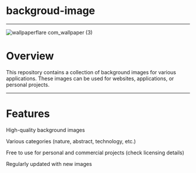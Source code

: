 # backgroud-image

---

![wallpaperflare com_wallpaper (3)](https://github.com/user-attachments/assets/b4310671-ac03-4adb-b39a-2478d4749fd1)


# Overview

This repository contains a collection of background images for various applications. These images can be used for websites, applications, or personal projects.

---

# Features

High-quality background images

Various categories (nature, abstract, technology, etc.)

Free to use for personal and commercial projects (check licensing details)

Regularly updated with new images
